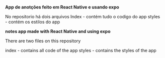 **App de anotções feito em React Native e usando expo**

No repositorio há dois arquivos 
Index - contém tudo o codigo do app
styles - contém os estilos do app 


**notes app made with React Native and using expo**

There are two files on this repository

index - contains all code of the app
styles - contains the styles of the app
